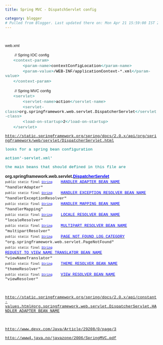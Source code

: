 ```yaml
---
title: Spring MVC - DispatchServlet config

category: blogger
# Pulled from Blogger. Last updated there on: Mon Apr 21 15:59:00 IST 2008
---
```

<BR>  <P><FONT SIZE=2 FACE="Arial">web.xml</FONT> </P>  <P>&nbsp;&nbsp;&nbsp;&nbsp;&nbsp;&nbsp;&nbsp; <FONT SIZE=2 FACE="Arial">// Spring IOC config</FONT> <BR><FONT COLOR="#000000" SIZE=2 FACE="Courier New">&nbsp;&nbsp;&nbsp;</FONT> <FONT COLOR="#008080" SIZE=2 FACE="Courier New">&lt;</FONT><FONT COLOR="#3F7F7F" SIZE=2 FACE="Courier New">context-param</FONT><FONT COLOR="#008080" SIZE=2 FACE="Courier New">&gt;</FONT> <BR><FONT COLOR="#000000" SIZE=2 FACE="Courier New">&nbsp;&nbsp;&nbsp;&nbsp;&nbsp;&nbsp;&nbsp;</FONT> <FONT COLOR="#008080" SIZE=2 FACE="Courier New">&lt;</FONT><FONT COLOR="#3F7F7F" SIZE=2 FACE="Courier New">param-name</FONT><FONT COLOR="#008080" SIZE=2 FACE="Courier New">&gt;</FONT><FONT COLOR="#000000" SIZE=2 FACE="Courier New">contextConfigLocation</FONT><FONT COLOR="#008080" SIZE=2 FACE="Courier New">&lt;/</FONT><FONT COLOR="#3F7F7F" SIZE=2 FACE="Courier New">param-name</FONT><FONT COLOR="#008080" SIZE=2 FACE="Courier New">&gt;</FONT> <BR><FONT COLOR="#000000" SIZE=2 FACE="Courier New">&nbsp;&nbsp;&nbsp;&nbsp;&nbsp;&nbsp;&nbsp;</FONT> <FONT COLOR="#008080" SIZE=2 FACE="Courier New">&lt;</FONT><FONT COLOR="#3F7F7F" SIZE=2 FACE="Courier New">param-value</FONT><FONT COLOR="#008080" SIZE=2 FACE="Courier New">&gt;</FONT><FONT COLOR="#000000" SIZE=2 FACE="Courier New">/WEB-INF/applicationContext-*.xml</FONT><FONT COLOR="#008080" SIZE=2 FACE="Courier New">&lt;/</FONT><FONT COLOR="#3F7F7F" SIZE=2 FACE="Courier New">param-value</FONT><FONT COLOR="#008080" SIZE=2 FACE="Courier New">&gt;</FONT> <BR><FONT COLOR="#000000" SIZE=2 FACE="Courier New">&nbsp;&nbsp;&nbsp;</FONT> <FONT COLOR="#008080" SIZE=2 FACE="Courier New">&lt;/</FONT><FONT COLOR="#3F7F7F" SIZE=2 FACE="Courier New">context-param</FONT><FONT COLOR="#008080" SIZE=2 FACE="Courier New">&gt;</FONT> </P>  <P>&nbsp;&nbsp;&nbsp;&nbsp;&nbsp;&nbsp;&nbsp; <FONT SIZE=2 FACE="Arial">// Spring MVC config</FONT> <BR><FONT COLOR="#000000" SIZE=2 FACE="Courier New">&nbsp;&nbsp;&nbsp;</FONT> <FONT COLOR="#008080" SIZE=2 FACE="Courier New">&lt;</FONT><FONT COLOR="#3F7F7F" SIZE=2 FACE="Courier New">servlet</FONT><FONT COLOR="#008080" SIZE=2 FACE="Courier New">&gt;</FONT> <BR><FONT COLOR="#000000" SIZE=2 FACE="Courier New">&nbsp;&nbsp;&nbsp;&nbsp;&nbsp;&nbsp;&nbsp;</FONT> <FONT COLOR="#008080" SIZE=2 FACE="Courier New">&lt;</FONT><FONT COLOR="#3F7F7F" SIZE=2 FACE="Courier New">servlet-name</FONT><FONT COLOR="#008080" SIZE=2 FACE="Courier New">&gt;</FONT><FONT COLOR="#000000" SIZE=2 FACE="Courier New">action</FONT><FONT COLOR="#008080" SIZE=2 FACE="Courier New">&lt;/</FONT><FONT COLOR="#3F7F7F" SIZE=2 FACE="Courier New">servlet-name</FONT><FONT COLOR="#008080" SIZE=2 FACE="Courier New">&gt;</FONT> <BR><FONT COLOR="#000000" SIZE=2 FACE="Courier New">&nbsp;&nbsp;&nbsp;&nbsp;&nbsp;&nbsp;&nbsp;</FONT> <FONT COLOR="#008080" SIZE=2 FACE="Courier New">&lt;</FONT><FONT COLOR="#3F7F7F" SIZE=2 FACE="Courier New">servlet-class</FONT><FONT COLOR="#008080" SIZE=2 FACE="Courier New">&gt;</FONT><FONT COLOR="#000000" SIZE=2 FACE="Courier New">org.springframework.web.servlet.DispatcherServlet</FONT><FONT COLOR="#008080" SIZE=2 FACE="Courier New">&lt;/</FONT><FONT COLOR="#3F7F7F" SIZE=2 FACE="Courier New">servlet-class</FONT><FONT COLOR="#008080" SIZE=2 FACE="Courier New">&gt;</FONT> <BR><FONT COLOR="#000000" SIZE=2 FACE="Courier New">&nbsp;&nbsp;&nbsp;&nbsp;&nbsp;&nbsp;&nbsp;</FONT> <FONT COLOR="#008080" SIZE=2 FACE="Courier New">&lt;</FONT><FONT COLOR="#3F7F7F" SIZE=2 FACE="Courier New">load-on-startup</FONT><FONT COLOR="#008080" SIZE=2 FACE="Courier New">&gt;</FONT><FONT COLOR="#000000" SIZE=2 FACE="Courier New">2</FONT><FONT COLOR="#008080" SIZE=2 FACE="Courier New">&lt;/</FONT><FONT COLOR="#3F7F7F" SIZE=2 FACE="Courier New">load-on-startup</FONT><FONT COLOR="#008080" SIZE=2 FACE="Courier New">&gt;</FONT> <BR><FONT COLOR="#000000" SIZE=2 FACE="Courier New">&nbsp;&nbsp;&nbsp;</FONT> <FONT COLOR="#008080" SIZE=2 FACE="Courier New">&lt;/</FONT><FONT COLOR="#3F7F7F" SIZE=2 FACE="Courier New">servlet</FONT><FONT COLOR="#008080" SIZE=2 FACE="Courier New">&gt;</FONT> </P>  <P><A HREF="http://static.springframework.org/spring/docs/2.0.x/api/org/springframework/web/servlet/DispatcherServlet.html"><U></U><U><FONT COLOR="#0000FF" SIZE=2 FACE="Courier New">http://static.springframework.org/spring/docs/2.0.x/api/org/springframework/web/servlet/DispatcherServlet.html</FONT></U></A> </P>  <P><FONT COLOR="#008080" SIZE=2 FACE="Courier New">looks for a spring bean configuration</FONT> </P>  <P><FONT COLOR="#008080" SIZE=2 FACE="Courier New">action'-servlet.xml'</FONT> </P>  <P><FONT COLOR="#008080" SIZE=2 FACE="Courier New">the main beans that should defined in this file are</FONT> </P>  <P><B><FONT FACE="Arial">org.springframework.web.servlet.</FONT></B><A HREF="http://static.springframework.org/spring/docs/2.0.x/api/org/springframework/web/servlet/DispatcherServlet.html"><B><U><FONT COLOR="#0000FF" FACE="Arial">DispatcherServlet</FONT></U></B></A><B></B>&nbsp;&nbsp;&nbsp;&nbsp;&nbsp;&nbsp;&nbsp;<FONT FACE="Arial"> </FONT> <BR><FONT SIZE=1 FACE="Courier New">public static final </FONT><A HREF="http://java.sun.com/j2se/1.5.0/docs/api/java/lang/String.html"><U><FONT COLOR="#0000FF" SIZE=1 FACE="Courier New">String</FONT></U></A>&nbsp;&nbsp;&nbsp;&nbsp;&nbsp;&nbsp;<FONT FACE="Arial"></FONT> <A HREF="http://static.springframework.org/spring/docs/2.0.x/api/org/springframework/web/servlet/DispatcherServlet.html#HANDLER_ADAPTER_BEAN_NAME"><U><FONT COLOR="#0000FF" SIZE=2 FACE="Courier New">HANDLER_ADAPTER_BEAN_NAME</FONT></U></A>&nbsp;&nbsp;&nbsp;&nbsp;&nbsp;&nbsp;<FONT FACE="Arial"></FONT> <FONT SIZE=2 FACE="Courier New">&quot;handlerAdapter&quot;</FONT>&nbsp;&nbsp;&nbsp;&nbsp;&nbsp;&nbsp;&nbsp;<FONT FACE="Arial"> </FONT> <BR><FONT SIZE=1 FACE="Courier New">public static final </FONT><A HREF="http://java.sun.com/j2se/1.5.0/docs/api/java/lang/String.html"><U><FONT COLOR="#0000FF" SIZE=1 FACE="Courier New">String</FONT></U></A>&nbsp;&nbsp;&nbsp;&nbsp;&nbsp;&nbsp;<FONT FACE="Arial"></FONT> <A HREF="http://static.springframework.org/spring/docs/2.0.x/api/org/springframework/web/servlet/DispatcherServlet.html#HANDLER_EXCEPTION_RESOLVER_BEAN_NAME"><U><FONT COLOR="#0000FF" SIZE=2 FACE="Courier New">HANDLER_EXCEPTION_RESOLVER_BEAN_NAME</FONT></U></A>&nbsp;&nbsp;&nbsp;<FONT FACE="Arial"></FONT> <FONT SIZE=2 FACE="Courier New">&quot;handlerExceptionResolver&quot;</FONT>&nbsp;&nbsp;&nbsp;&nbsp;&nbsp;<FONT FACE="Arial"> </FONT> <BR><FONT SIZE=1 FACE="Courier New">public static final </FONT><A HREF="http://java.sun.com/j2se/1.5.0/docs/api/java/lang/String.html"><U><FONT COLOR="#0000FF" SIZE=1 FACE="Courier New">String</FONT></U></A>&nbsp;&nbsp;&nbsp;&nbsp;&nbsp;&nbsp;<FONT FACE="Arial"></FONT> <A HREF="http://static.springframework.org/spring/docs/2.0.x/api/org/springframework/web/servlet/DispatcherServlet.html#HANDLER_MAPPING_BEAN_NAME"><U><FONT COLOR="#0000FF" SIZE=2 FACE="Courier New">HANDLER_MAPPING_BEAN_NAME</FONT></U></A>&nbsp;&nbsp;&nbsp;&nbsp;&nbsp;&nbsp;<FONT FACE="Arial"></FONT> <FONT SIZE=2 FACE="Courier New">&quot;handlerMapping&quot;</FONT>&nbsp;&nbsp;&nbsp;&nbsp;&nbsp;&nbsp;&nbsp;<FONT FACE="Arial"> </FONT> <BR><FONT SIZE=1 FACE="Courier New">public static final </FONT><A HREF="http://java.sun.com/j2se/1.5.0/docs/api/java/lang/String.html"><U><FONT COLOR="#0000FF" SIZE=1 FACE="Courier New">String</FONT></U></A>&nbsp;&nbsp;&nbsp;&nbsp;&nbsp;&nbsp;<FONT FACE="Arial"></FONT> <A HREF="http://static.springframework.org/spring/docs/2.0.x/api/org/springframework/web/servlet/DispatcherServlet.html#LOCALE_RESOLVER_BEAN_NAME"><U><FONT COLOR="#0000FF" SIZE=2 FACE="Courier New">LOCALE_RESOLVER_BEAN_NAME</FONT></U></A>&nbsp;&nbsp;&nbsp;&nbsp;&nbsp;&nbsp;<FONT FACE="Arial"></FONT> <FONT SIZE=2 FACE="Courier New">&quot;localeResolver&quot;</FONT>&nbsp;&nbsp;&nbsp;&nbsp;&nbsp;&nbsp;&nbsp;<FONT FACE="Arial"> </FONT> <BR><FONT SIZE=1 FACE="Courier New">public static final </FONT><A HREF="http://java.sun.com/j2se/1.5.0/docs/api/java/lang/String.html"><U><FONT COLOR="#0000FF" SIZE=1 FACE="Courier New">String</FONT></U></A>&nbsp;&nbsp;&nbsp;&nbsp;&nbsp;&nbsp;<FONT FACE="Arial"></FONT> <A HREF="http://static.springframework.org/spring/docs/2.0.x/api/org/springframework/web/servlet/DispatcherServlet.html#MULTIPART_RESOLVER_BEAN_NAME"><U><FONT COLOR="#0000FF" SIZE=2 FACE="Courier New">MULTIPART_RESOLVER_BEAN_NAME</FONT></U></A>&nbsp;&nbsp;&nbsp;<FONT FACE="Arial"></FONT> <FONT SIZE=2 FACE="Courier New">&quot;multipartResolver&quot;</FONT>&nbsp;&nbsp;&nbsp;&nbsp;<FONT FACE="Arial"> </FONT> <BR><FONT SIZE=1 FACE="Courier New">public static final </FONT><A HREF="http://java.sun.com/j2se/1.5.0/docs/api/java/lang/String.html"><U><FONT COLOR="#0000FF" SIZE=1 FACE="Courier New">String</FONT></U></A>&nbsp;&nbsp;&nbsp;&nbsp;&nbsp;&nbsp;<FONT FACE="Arial"></FONT> <A HREF="http://static.springframework.org/spring/docs/2.0.x/api/org/springframework/web/servlet/DispatcherServlet.html#PAGE_NOT_FOUND_LOG_CATEGORY"><U><FONT COLOR="#0000FF" SIZE=2 FACE="Courier New">PAGE_NOT_FOUND_LOG_CATEGORY</FONT></U></A>&nbsp;&nbsp;&nbsp;&nbsp;<FONT FACE="Arial"></FONT> <FONT SIZE=2 FACE="Courier New">&quot;org.springframework.web.servlet.PageNotFound&quot;</FONT>&nbsp;<FONT FACE="Arial"> </FONT> <BR><FONT SIZE=1 FACE="Courier New">public static final </FONT><A HREF="http://java.sun.com/j2se/1.5.0/docs/api/java/lang/String.html"><U><FONT COLOR="#0000FF" SIZE=1 FACE="Courier New">String</FONT></U></A>&nbsp;&nbsp;&nbsp;&nbsp;&nbsp;&nbsp;<FONT FACE="Arial"></FONT> <A HREF="http://static.springframework.org/spring/docs/2.0.x/api/org/springframework/web/servlet/DispatcherServlet.html#REQUEST_TO_VIEW_NAME_TRANSLATOR_BEAN_NAME"><U><FONT COLOR="#0000FF" SIZE=2 FACE="Courier New">REQUEST_TO_VIEW_NAME_TRANSLATOR_BEAN_NAME</FONT></U></A>&nbsp;&nbsp;&nbsp;&nbsp;&nbsp;&nbsp;<FONT FACE="Arial"></FONT> <FONT SIZE=2 FACE="Courier New">&quot;viewNameTranslator&quot;</FONT>&nbsp;&nbsp;&nbsp;<FONT FACE="Arial"> </FONT> <BR><FONT SIZE=1 FACE="Courier New">public static final </FONT><A HREF="http://java.sun.com/j2se/1.5.0/docs/api/java/lang/String.html"><U><FONT COLOR="#0000FF" SIZE=1 FACE="Courier New">String</FONT></U></A>&nbsp;&nbsp;&nbsp;&nbsp;&nbsp;&nbsp;<FONT FACE="Arial"></FONT> <A HREF="http://static.springframework.org/spring/docs/2.0.x/api/org/springframework/web/servlet/DispatcherServlet.html#THEME_RESOLVER_BEAN_NAME"><U><FONT COLOR="#0000FF" SIZE=2 FACE="Courier New">THEME_RESOLVER_BEAN_NAME</FONT></U></A>&nbsp;&nbsp;&nbsp;&nbsp;&nbsp;&nbsp;&nbsp;<FONT FACE="Arial"></FONT> <FONT SIZE=2 FACE="Courier New">&quot;themeResolver&quot;</FONT>&nbsp;&nbsp;&nbsp;&nbsp;&nbsp;&nbsp;&nbsp;&nbsp;<FONT FACE="Arial"> </FONT> <BR><FONT SIZE=1 FACE="Courier New">public static final </FONT><A HREF="http://java.sun.com/j2se/1.5.0/docs/api/java/lang/String.html"><U><FONT COLOR="#0000FF" SIZE=1 FACE="Courier New">String</FONT></U></A>&nbsp;&nbsp;&nbsp;&nbsp;&nbsp;&nbsp;<FONT FACE="Arial"></FONT> <A HREF="http://static.springframework.org/spring/docs/2.0.x/api/org/springframework/web/servlet/DispatcherServlet.html#VIEW_RESOLVER_BEAN_NAME"><U><FONT COLOR="#0000FF" SIZE=2 FACE="Courier New">VIEW_RESOLVER_BEAN_NAME</FONT></U></A>&nbsp;&nbsp;&nbsp;&nbsp;&nbsp;&nbsp;&nbsp;&nbsp;<FONT FACE="Arial"></FONT> <FONT SIZE=2 FACE="Courier New">&quot;viewResolver&quot;</FONT>  </P> <BR>  <P><A HREF="http://static.springframework.org/spring/docs/2.0.x/api/constant-values.html#org.springframework.web.servlet.DispatcherServlet.HANDLER_ADAPTER_BEAN_NAME"><U></U><U><FONT COLOR="#0000FF" SIZE=2 FACE="Courier New">http://static.springframework.org/spring/docs/2.0.x/api/constant-values.html#org.springframework.web.servlet.DispatcherServlet.HANDLER_ADAPTER_BEAN_NAME</FONT></U></A></P> <BR>  <P><A HREF="http://www.devx.com/Java/Article/29208/0/page/3"><U></U><U><FONT COLOR="#0000FF" SIZE=2 FACE="Courier New">http://www.devx.com/Java/Article/29208/0/page/3</FONT></U></A> </P>  <P><A HREF="http://www4.java.no/javazone/2006/SpringMVC.pdf"><U></U><U><FONT COLOR="#0000FF" SIZE=2 FACE="Courier New">http://www4.java.no/javazone/2006/SpringMVC.pdf</FONT></U></A> </P>  
